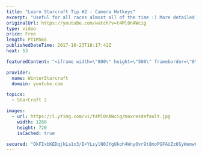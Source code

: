 ```yaml
---
title: "Learn Starcraft Tip #2 - Camera Hotkeys"
excerpt: "Useful for all races almost all of the time :) More detailed guides/tutorials under the learn to play starcraft playlist."
originalUrl: https://youtube.com/watch?v=t4Ml0nAWcig
type: video
price: Free
length: PT1M56S
publishedDateTime: 2017-10-23T18:17:42Z
heat: 53

featuredContent: "<iframe width=\"800\" height=\"500\" frameborder=\"0\" src=\"https://www.youtube.com/embed/t4Ml0nAWcig\" allow=\"accelerometer; autoplay; encrypted-media; gyroscope; picture-in-picture\" allowfullscreen></iframe>"

provider:
  name: WinterStarcraft
  domain: youtube.com

topics:
  - StarCraft 2

images:
  - url: https://i.ytimg.com/vi/t4Ml0nAWcig/maxresdefault.jpg
    width: 1280
    height: 720
    isCached: true

secured: "OkFIxbKEDqjkLa1x3/E+YLsylN0JYgUkoh4WnyOvr9t8moPGFAUZz6SyWemw6CD+9+K+KPyd88d1bkH3vMVSGyT3q1bIEcrIy4+2CGJFjcw/TCEg20/+tYQ/pT9VWursjC/CzemOCuxY8lZlCm8oCpbAF1xBei6dPLTNo3vQB0CSozJmMclAWVz3Sg3FtYjW8RXgHuFZIbKlrQNk2EIIk7aywJypJUxK5drmSxa4AvPn08Rc+HSqPbN5MLHzv6lAe0x6yqgvNds7R+6m9lTbGuzxvOu8XSD9FDwYEA5QHd6XnUJfw73qYU7aOpeG3ELQnLWJKTkmuvdethwQAvN7/9EadDBSsSCiSO3jdroQhspcSXO5vow5saA3OCXU8ZngNvl9NyAhJqkkFZ39JGRM9kUYi1ucCaCHqK9NV71+4eQ=;BmboDwX0EYK5aXP7fBCx4g=="
---
```


